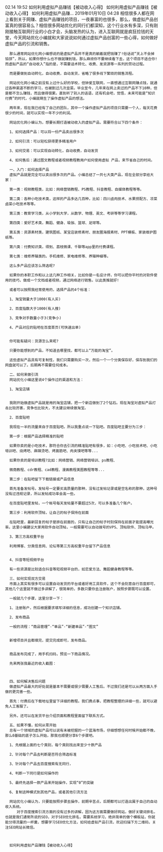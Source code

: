 02.14 19:52
如何利用虚拟产品赚钱【被动收入心得】
如何利用虚拟产品赚钱【被动收入心得】
如何利用虚拟产品赚... 2019年01月10日 04:28
      相信很多人都在网上看到关于网赚、虚拟产品赚钱的项目，一夜暴富的也很多，那么，做虚拟产品创富真的很容易么？相信很多网站优化的同行们都深知，这个行业水有多深，只有刚刚接触互联网行业的小白才会，头脑发热的认为，进入互联网就是疯狂捡钱的天堂，今天网站优化小编就和大家说说如何通过虚拟产品创富的一些心得，如何做好虚拟产品的引流和销售。


      那么通常网站优化网小编想说的是虚拟产品并不是真的躺着就把钱赚了!俗话说“天上不会掉馅饼”，所以，如果你想什么也不做就赚到钱，那么麻烦你不要继续看下去，这个项目不适合你!而虚拟产品的“自动收入”指的是，不需要话术转化、收费、发资源等一系列的劳动过程。

      而是要做到自动转化，自动收费，自动发货，省略了很多线下繁琐的销售流程。

      网站优化网小编之前没有上过什么好的学校，但钟爱互联网，一直想通过互联网赚点钱，就通过各种渠道不断的学习，也被割过几次韭菜。毕业至今，几年来在网上卖过的产品不下10种，但是都不怎么赚钱，而且做得很累。直到听了别人的话语，还有机会吧，觉悟，未来可能是“知识付费”的时代，小编就萌生了操作虚拟产品的想法。

      两年来，现在我已经有了自己的团队，其中一个操作虚拟产品的项目只需要一个人，每天花费很少的时间，就可以实现一年不少的利润。

      网站优化网小编认为，想要长期打造被动收入的虚拟产品，需要符合以下四个条件：

      1、如何选择产品：可以将一份产品卖出很多次

      2、如何引流：可以轻松获得更多精准用户

      3、如何交易：可以实现自动转化，自动收费，自动发货

      4、如何售后：通过图文教程或者视频教程教用户如何使用虚拟 产品，来节省自己的时间。

      一、入门：如何选择产品
      虚拟产品就是完全可以卖出很多次的产品。小编总结了一共七大类产品，现在全部分享给大家：

      第一类：视频教程类，比如：网络营销教程、PS教程、抖音教程、自媒体教程等等。

      第二类：各种小吃技术类，这样的产品多达几百种，比如：四川卤肉技术、水果捞配方、凉菜卤菜小吃技术等等。

      第三类：教育学习类，从小学到大学，从数学、物理、英文、考研等等学习课程。

      第四类：爱好艺术类，舞蹈、健身、瑜伽、篮球、足球等。

      第五类：资源素材类，建筑图纸、某宝店装修素材、朋友圈海报素材、PPT模板、家装维护图纸等。

      第六类：付费知识类，得到、荔枝微课、千聊等app里的付费课程。

      第七类：维修养殖类的。手机维修、家电维修等、养殖种植等。

      这么多产品应该怎么筛选呢?

      如果你的本职工作和以上这几种工作相关，比如你是一名设计师，你可以把你平时的对软件使用的技巧，做成一个文档或者视频，通过网络进行销售。以此类推就好!

      或者可以按照我经常使用的，选择产品的4个标准：

      1、淘宝销量大于1000(有人买)

      2、百度指数大于1000(有人搜)

      3、竞争对手数量小于3(竞争小)

      4、产品对应的贴吧在百度首页(可快速出单)


      你可能有疑问：货源怎么来呢?

      只要你能想到的产品，不知道去哪里找，都可以上“万能的淘宝”。

      这些虚拟产品具有可复制性，我们只需要购买一次，然后一个一个分类保存好，保存到我们的网盘就可以了。后期再不需要任何成本。

      二、如何来做引流
      网站优化小编这里说4个操作过的渠道和方法：

      1、淘宝店铺


      我刚开始做虚拟产品就是用的淘宝店铺，把一个新店做到了2个钻石。现在淘宝对虚拟产品打击比较厉害，竞争也比较大，不太建议继续做淘宝。

      2、百度贴吧

      我现在一半的流量来自于百度贴吧。所以我重点说一下贴吧。百度贴吧主要分为三步：

      第一步：根据产品选择精准的贴吧

      如果你卖的是小吃技术，那符合你去引流的精准贴吧有很多，如：小吃吧、小吃技术吧、小吃培训吧、烧烤吧、麻辣烫吧、烤面筋吧、肉夹馍吧等等...

      如果你卖的是培训教程?比如：网络营销、网络营销培训、ps教程、

      微商教程、cdr教程、cad教程、漫画教程美图教程等等...

      第二步：在贴吧留下下载链接或产品信息

      首先准备发帖号。发帖号一定要买高质量的那种，没有过发帖记录或是空名称的那种，这种号没有过违规记录，所以发帖成功率会高一些。

      在百度贴吧里发帖，一个帐号每天发帖量不要超过5次，可以多准备几个账户。

      第三步：利用软件顶帖，让自己的帖子保持在前面

      在贴吧里，最新回复的帖子是排在前面的，只有让自己的帖子时刻保持在前面才能提高曝光率。这里小编建议大家用软件自动顶帖，一般需要可以自动拨号的VPS、顶帖软件、顶帖马甲。

      3、第三方高权重平台

      利用博客、分类信息网、论坛等第三方高权重平台留下产品信息


      4、抖音等短视频平台

      有一些资源是比较适合抖音等短视频平台的，如恋爱方法、舞蹈健身教程等等。

      三、如何实现双方交易
      市面上其实有很多可以设置自动发货的平台或者好用工具软件，这个不会刻意自行百度即可，其他几个这里就不做过多讲解了，很简单的，多数只要你去注册账户，按照步骤既可以设置。

      一般就几个步骤，这里分享一下：

      1、注册账户，然后根据要求填写详细的信息，成功创建一个知识店铺。

      2、发布商品

      一般的流程：“商品管理”-“单品”-“新建单品”-“图文”


      新增项目并且都填完，提交完成即可，发布商品。


      商品发布完成了，用手机扫码，预览一下商品情况。

      先来两张我最近的收入截图：



      四、如何解决售后问题
      做虚拟产品最大的好处就是基本不需要或很少需要人工售后。不过我们还是可以从两方面入手做的更完善一些。

      首先：付费后在下载地址里留下详细的教程。我们费点事，把教程整理的详细一些，就可以避免人工客服了。

      另外，还可以在发货平台介绍页面和教程里面留下联系方式。

      五、如果不懂，如何从零开始
      总有一个领域的虚拟产品可以说有未被挖掘的一个蓝海市场，仔细想想任何时候开始都不晚，那么0基础的底子怎么开始，那我也顺便分享6个步骤吧。

      1、先根据上面的七个类别，每个类别找出来至少十款产品

      2、针对每个产品去判断是否符合筛选标准

      3、针对每个产品去百度搜索有无同行，

      4、判断一下同行是如何操作的

      5、最终先选择一款产品来开始操作，实现“0”的突破

      6、复制这种模式到其他产品，或者其他引流方法

      网站优化小编认为，只要能按照步骤去操作，前期辛苦点，后期都可以打造出属于自己的自动收入系统。
      　　对于百度搜索引流方面的没有过多的讲解，因为这方面需要做好网站，做好关键词排名，也就是我们通常所说的SEO，对于SEO优化排名，需要系统学习，绝非简单的做个模板站，你就能分得流量的一杯羹，想要学习SEO优化方法，如何给虚拟产品引流，欢迎扫描下方二维码，关注SEO网站长微信。



      如何利用虚拟产品赚钱【被动收入心得】 
